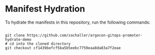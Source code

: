 
# Manifest Hydration

To hydrate the manifests in this repository, run the following commands:

```shell

git clone https://github.com/zachaller/argocon-gitops-promoter-hydrate-demo
# cd into the cloned directory
git checkout cf1439befcf5ba5b5eebc7759eaa8da83a7f2eae
```